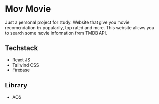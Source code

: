 # Mov Movie
Just a personal project for study. Website that give you movie recomendation by popularity, top rated and more. This website allows you to search some movie information from TMDB API.

## Techstack
- React JS
- Tailwind CSS
- Firebase

## Library
- AOS
